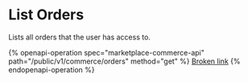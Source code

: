 # List Orders

Lists all orders that the user has access to.

{% openapi-operation spec="marketplace-commerce-api" path="/public/v1/commerce/orders" method="get" %}
[Broken link](broken-reference)
{% endopenapi-operation %}

